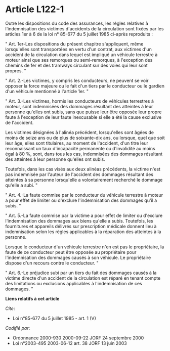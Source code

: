 # Article L122-1

Outre les dispositions du code des assurances, les règles relatives à l'indemnisation des victimes d'accidents de la
circulation sont fixées par les articles 1er à 6 de la loi n° 85-677 du 5 juillet 1985 ci-après reproduits : 

" Art. 1er-Les dispositions du présent chapitre s'appliquent, même lorsqu'elles sont transportées en vertu d'un contrat, aux
victimes d'un accident de la circulation dans lequel est impliqué un véhicule terrestre à moteur ainsi que ses remorques ou
semi-remorques, à l'exception des chemins de fer et des tramways circulant sur des voies qui leur sont propres. " 

" Art. 2.-Les victimes, y compris les conducteurs, ne peuvent se voir opposer la force majeure ou le fait d'un tiers par le
conducteur ou le gardien d'un véhicule mentionné à l'article 1er. " 

" Art. 3.-Les victimes, hormis les conducteurs de véhicules terrestres à moteur, sont indemnisées des dommages résultant des
atteintes à leur personne qu'elles ont subis, sans que puisse leur être opposée leur propre faute à l'exception de leur faute
inexcusable si elle a été la cause exclusive de l'accident. 

Les victimes désignées à l'alinéa précédent, lorsqu'elles sont âgées de moins de seize ans ou de plus de soixante-dix ans, ou
lorsque, quel que soit leur âge, elles sont titulaires, au moment de l'accident, d'un titre leur reconnaissant un taux
d'incapacité permanente ou d'invalidité au moins égal à 80 %, sont, dans tous les cas, indemnisées des dommages résultant des
atteintes à leur personne qu'elles ont subis. 

Toutefois, dans les cas visés aux deux alinéas précédents, la victime n'est pas indemnisée par l'auteur de l'accident des
dommages résultant des atteintes à sa personne lorsqu'elle a volontairement recherché le dommage qu'elle a subi. " 

" Art. 4.-La faute commise par le conducteur du véhicule terrestre à moteur a pour effet de limiter ou d'exclure
l'indemnisation des dommages qu'il a subis. " 

" Art. 5.-La faute commise par la victime a pour effet de limiter ou d'exclure l'indemnisation des dommages aux biens qu'elle
a subis. Toutefois, les fournitures et appareils délivrés sur prescription médicale donnent lieu à indemnisation selon les
règles applicables à la réparation des atteintes à la personne. 

Lorsque le conducteur d'un véhicule terrestre n'en est pas le propriétaire, la faute de ce conducteur peut être opposée au
propriétaire pour l'indemnisation des dommages causés à son véhicule. Le propriétaire dispose d'un recours contre le
conducteur. " 

" Art. 6.-Le préjudice subi par un tiers du fait des dommages causés à la victime directe d'un accident de la circulation est
réparé en tenant compte des limitations ou exclusions applicables à l'indemnisation de ces dommages. "

**Liens relatifs à cet article**

_Cite_:

  - Loi n°85-677 du 5 juillet 1985 - art. 1 (V)

_Codifié par_:

  - Ordonnance 2000-930 2000-09-22 JORF 24 septembre 2000
  - Loi n°2003-495 2003-06-12 art. 38 JORF 13 juin 2003
